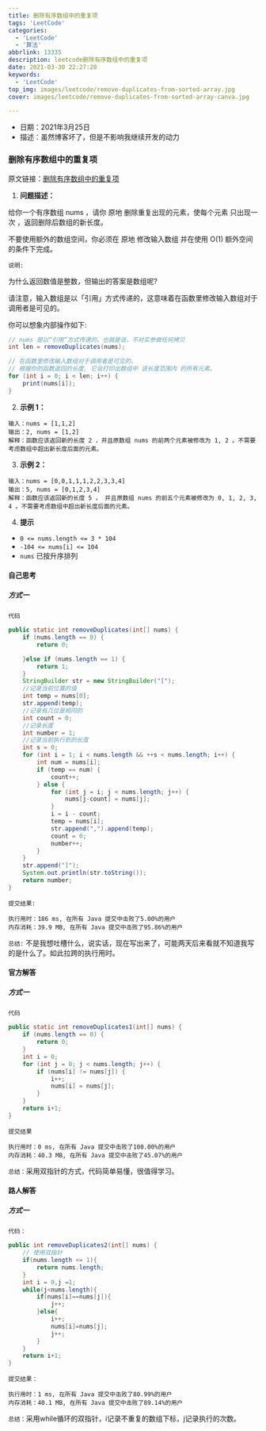 ```yaml
---
title: 删除有序数组中的重复项
tags: 'LeetCode'
categories: 
  - 'LeetCode'
  - '算法'
abbrlink: 13335
description: leetcode删除有序数组中的重复项
date: 2021-03-30 22:27:28
keywords: 
  - 'LeetCode'
top_img: images/leetcode/remove-duplicates-from-sorted-array.jpg
cover: images/leetcode/remove-duplicates-from-sorted-array-canva.jpg

---
```


- 日期：2021年3月25日
- 描述：虽然博客坏了，但是不影响我继续开发的动力

### 删除有序数组中的重复项

原文链接：[删除有序数组中的重复项](https://leetcode-cn.com/problems/remove-duplicates-from-sorted-array/)

1. **问题描述：**

给你一个有序数组 nums ，请你 原地 删除重复出现的元素，使每个元素 只出现一次 ，返回删除后数组的新长度。

不要使用额外的数组空间，你必须在 原地 修改输入数组 并在使用 O(1) 额外空间的条件下完成。

`说明:`

为什么返回数值是整数，但输出的答案是数组呢?

请注意，输入数组是以「引用」方式传递的，这意味着在函数里修改输入数组对于调用者是可见的。

你可以想象内部操作如下:

```java
// nums 是以“引用”方式传递的。也就是说，不对实参做任何拷贝
int len = removeDuplicates(nums);

// 在函数里修改输入数组对于调用者是可见的。
// 根据你的函数返回的长度, 它会打印出数组中 该长度范围内 的所有元素。
for (int i = 0; i < len; i++) {
    print(nums[i]);
}
```



2. **示例 1：**

```
输入：nums = [1,1,2]
输出：2, nums = [1,2]
解释：函数应该返回新的长度 2 ，并且原数组 nums 的前两个元素被修改为 1, 2 。不需要考虑数组中超出新长度后面的元素。
```

3. **示例 2：**

```
输入：nums = [0,0,1,1,1,2,2,3,3,4]
输出：5, nums = [0,1,2,3,4]
解释：函数应该返回新的长度 5 ， 并且原数组 nums 的前五个元素被修改为 0, 1, 2, 3, 4 。不需要考虑数组中超出新长度后面的元素。
```

4. **提示**

- `0 <= nums.length <= 3 * 104`
- `-104 <= nums[i] <= 104`
- `nums` 已按升序排列

#### 自己思考

##### 方式一

`代码`

```java
public static int removeDuplicates(int[] nums) {
    if (nums.length == 0) {
        return 0;

    }else if (nums.length == 1) {
        return 1;
    }
    StringBuilder str = new StringBuilder("[");
    //记录当前位置的值
    int temp = nums[0];
    str.append(temp);
    //记录有几位是相同的
    int count = 0;
    //记录长度
    int number = 1;
    //记录当前执行到的长度
    int s = 0;
    for (int i = 1; i < nums.length && ++s < nums.length; i++) {
        int num = nums[i];
        if (temp == num) {
            count++;
        } else {
            for (int j = i; j < nums.length; j++) {
                nums[j-count] = nums[j];
            }
            i = i - count;
            temp = nums[i];
            str.append(",").append(temp);
            count = 0;
            number++;
        }
    }
    str.append("]");
    System.out.println(str.toString());
    return number;
}
```

`提交结果:`

```
执行用时：186 ms, 在所有 Java 提交中击败了5.00%的用户
内存消耗：39.9 MB, 在所有 Java 提交中击败了95.86%的用户
```

`总结:` 不是我想吐槽什么，说实话，现在写出来了，可能两天后来看就不知道我写的是什么了。如此拉跨的执行用时。



#### 官方解答

##### 方式一

`代码`

```java
public static int removeDuplicates1(int[] nums) {
    if (nums.length == 0) {
        return 0;
    }
    int i = 0;
    for (int j = 0; j < nums.length; j++) {
        if (nums[i] != nums[j]) {
            i++;
            nums[i] = nums[j];
        }
    }
    return i+1;
}
```

`提交结果`

```
执行用时：0 ms, 在所有 Java 提交中击败了100.00%的用户
内存消耗：40.3 MB, 在所有 Java 提交中击败了45.07%的用户
```

`总结：`采用双指针的方式，代码简单易懂，很值得学习。

#### 路人解答

##### 方式一

`代码：`

```java
public int removeDuplicates2(int[] nums) {
    // 使用双指针
    if(nums.length <= 1){
        return nums.length;
    }
    int i = 0,j =1;
    while(j<nums.length){
        if(nums[i]==nums[j]){
            j++;
        }else{
            i++;
            nums[i]=nums[j];
            j++;
        }
    }
    return i+1;
}
```

`提交结果：`

```
执行用时：1 ms, 在所有 Java 提交中击败了80.99%的用户
内存消耗：40.1 MB, 在所有 Java 提交中击败了89.14%的用户
```

`总结：`采用while循环的双指针，i记录不重复的数组下标，j记录执行的次数。